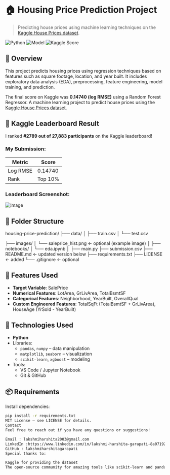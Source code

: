 # 🏠 Housing Price Prediction Project

> Predicting house prices using machine learning techniques on the [Kaggle House Prices dataset](https://www.kaggle.com/c/house-prices-advanced-regression-techniques). 

![Python](https://img.shields.io/badge/Python-3.x-blue) 
![Model](https://img.shields.io/badge/Model-Random%20Forest-orange) 
![Kaggle Score](https://img.shields.io/badge/Kaggle%20Score-0.14740-green) 
## 📌 Overview

This project predicts housing prices using regression techniques based on features such as square footage, location, and year built. It includes exploratory data analysis (EDA), preprocessing, feature engineering, model training, and prediction.

The final score on Kaggle was **0.14740 (log RMSE)** using a Random Forest Regressor.
A machine learning project to predict house prices using the [Kaggle House Prices dataset](https://www.kaggle.com/c/house-prices-advanced-regression-techniques/data). 
## 🥇 Kaggle Leaderboard Result

I ranked **#2789 out of 27,883 participants** on the Kaggle leaderboard!
### My Submission:
| Metric | Score |
|-------|--------|
| Log RMSE | 0.14740 |
| Rank | Top 10% |
### Leaderboard Screenshot:
![image](https://github.com/user-attachments/assets/8e1e7c36-048e-429c-a3f6-8258de9c5303)
## 📁 Folder Structure
housing-price-prediction/
├── data/
│   ├── train.csv
│   └── test.csv

├── images/
│   └── saleprice_hist.png  ← optional (example image)
│
├── notebooks/
│   └── eda.ipynb
│
├── main.py
├── submission.csv
├── README.md           ← updated version below
├── requirements.txt
├── LICENSE             ← added
└── .gitignore          ← optional
## 🧪 Features Used

- **Target Variable**: SalePrice
- **Numerical Features**: LotArea, GrLivArea, TotalBsmtSF
- **Categorical Features**: Neighborhood, YearBuilt, OverallQual
- **Custom Engineered Features**: TotalSqFt (TotalBsmtSF + GrLivArea), HouseAge (YrSold - YearBuilt)
## 🤖 Technologies Used

- **Python**
- Libraries:
  - `pandas`, `numpy` – data manipulation
  - `matplotlib`, `seaborn` – visualization
  - `scikit-learn`, `xgboost` – modeling
- Tools:
  - VS Code / Jupyter Notebook
  - Git & GitHub
## 📦 Requirements

Install dependencies:

```bash
pip install -r requirements.txt
MIT License – see LICENSE for details.
Contact
Feel free to reach out if you have any questions or suggestions!

Email : lakshmiharshita2003@gmail.com
LinkedIn :https://www.linkedin.com/in/lakshmi-harshita-garapati-8a0719259/?trk=opento_sprofile_details
GitHub : lakshmiharshitagarapati
Special thanks to:

Kaggle for providing the dataset
The open-source community for amazing tools like scikit-learn and pandas
